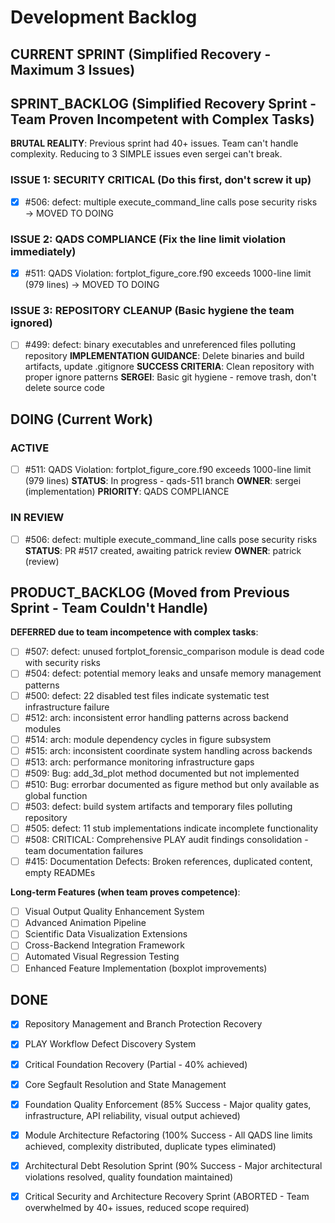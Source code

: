 # Development Backlog

## CURRENT SPRINT (Simplified Recovery - Maximum 3 Issues)

## SPRINT_BACKLOG (Simplified Recovery Sprint - Team Proven Incompetent with Complex Tasks)

**BRUTAL REALITY**: Previous sprint had 40+ issues. Team can't handle complexity. Reducing to 3 SIMPLE issues even sergei can't break.

### ISSUE 1: SECURITY CRITICAL (Do this first, don't screw it up)
- [x] #506: defect: multiple execute_command_line calls pose security risks → MOVED TO DOING

### ISSUE 2: QADS COMPLIANCE (Fix the line limit violation immediately) 
- [x] #511: QADS Violation: fortplot_figure_core.f90 exceeds 1000-line limit (979 lines) → MOVED TO DOING

### ISSUE 3: REPOSITORY CLEANUP (Basic hygiene the team ignored)
- [ ] #499: defect: binary executables and unreferenced files polluting repository
  **IMPLEMENTATION GUIDANCE**: Delete binaries and build artifacts, update .gitignore
  **SUCCESS CRITERIA**: Clean repository with proper ignore patterns
  **SERGEI**: Basic git hygiene - remove trash, don't delete source code

## DOING (Current Work)

### ACTIVE
- [ ] #511: QADS Violation: fortplot_figure_core.f90 exceeds 1000-line limit (979 lines)
  **STATUS**: In progress - qads-511 branch
  **OWNER**: sergei (implementation)
  **PRIORITY**: QADS COMPLIANCE

### IN REVIEW
- [ ] #506: defect: multiple execute_command_line calls pose security risks
  **STATUS**: PR #517 created, awaiting patrick review
  **OWNER**: patrick (review)

## PRODUCT_BACKLOG (Moved from Previous Sprint - Team Couldn't Handle)

**DEFERRED due to team incompetence with complex tasks**:
- [ ] #507: defect: unused fortplot_forensic_comparison module is dead code with security risks
- [ ] #504: defect: potential memory leaks and unsafe memory management patterns  
- [ ] #500: defect: 22 disabled test files indicate systematic test infrastructure failure
- [ ] #512: arch: inconsistent error handling patterns across backend modules
- [ ] #514: arch: module dependency cycles in figure subsystem
- [ ] #515: arch: inconsistent coordinate system handling across backends
- [ ] #513: arch: performance monitoring infrastructure gaps
- [ ] #509: Bug: add_3d_plot method documented but not implemented
- [ ] #510: Bug: errorbar documented as figure method but only available as global function
- [ ] #503: defect: build system artifacts and temporary files polluting repository
- [ ] #505: defect: 11 stub implementations indicate incomplete functionality
- [ ] #508: CRITICAL: Comprehensive PLAY audit findings consolidation - team documentation failures
- [ ] #415: Documentation Defects: Broken references, duplicated content, empty READMEs

**Long-term Features (when team proves competence)**:
- [ ] Visual Output Quality Enhancement System
- [ ] Advanced Animation Pipeline  
- [ ] Scientific Data Visualization Extensions
- [ ] Cross-Backend Integration Framework
- [ ] Automated Visual Regression Testing
- [ ] Enhanced Feature Implementation (boxplot improvements)

## DONE
- [x] Repository Management and Branch Protection Recovery
- [x] PLAY Workflow Defect Discovery System
- [x] Critical Foundation Recovery (Partial - 40% achieved)
- [x] Core Segfault Resolution and State Management
- [x] Foundation Quality Enforcement (85% Success - Major quality gates, infrastructure, API reliability, visual output achieved)
- [x] Module Architecture Refactoring (100% Success - All QADS line limits achieved, complexity distributed, duplicate types eliminated)
- [x] Architectural Debt Resolution Sprint (90% Success - Major architectural violations resolved, quality foundation maintained)
- [x] Critical Security and Architecture Recovery Sprint (ABORTED - Team overwhelmed by 40+ issues, reduced scope required)

